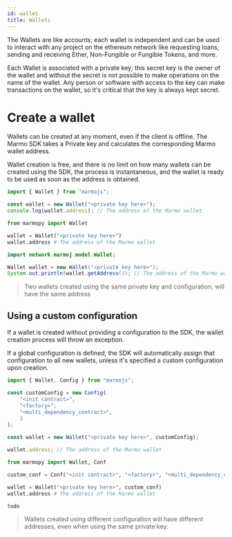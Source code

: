 ```yaml
---
id: wallet
title: Wallets
---
```


The Wallets are like accounts; each wallet is independent and can be used to interact with any project on the ethereum network like requesting loans, sending and receiving Ether, Non-Fungible or Fungible Tokens, and more.

Each Wallet is associated with a private key; this secret key is the owner of the wallet and without the secret is not possible to make operations on the name of the wallet. Any person or software with access to the key can make transactions on the wallet, so it's critical that the key is always kept secret.

# Create a wallet

Wallets can be created at any moment, even if the client is offline. The Marmo SDK takes a Private key and calculates the corresponding Marmo wallet address.

Wallet creation is free, and there is no limit on how many wallets can be created using the SDK, the process is instantaneous, and the wallet is ready to be used as soon as the address is obtained.

<!--DOCUSAURUS_CODE_TABS-->
<!--JavaScript-->
```js
import { Wallet } from "marmojs";

const wallet = new Wallet("<private key here>");
console.log(wallet.address); // The address of the Marmo wallet
```
<!--Python-->
```python
from marmopy import Wallet

wallet = Wallet("<private key here>")
wallet.address # The address of the Marmo wallet
```
<!--Java-->
```java
import network.marmoj.model.Wallet;

Wallet wallet = new Wallet("<private key here>");
System.out.println(wallet.getAddress()); // The address of the Marmo wallet
```
<!--END_DOCUSAURUS_CODE_TABS-->

> Two wallets created using the same private key and configuration, will have the same address

## Using a custom configuration

If a wallet is created without providing a configuration to the SDK, the wallet creation process will throw an exception.

If a global configuration is defined, the SDK will automatically assign that configuration to all new wallets, unless it's specified a custom configuration upon creation.

<!--DOCUSAURUS_CODE_TABS-->
<!--JavaScript-->
```js
import { Wallet, Config } from "marmojs";

const customConfig = new Config(
    "<init contract>",
    "<factory>",
    "<multi_dependency_contract>",
    3
);

const wallet = new Wallet("<private key here>", customConfig);

wallet.address; // The address of the Marmo wallet
```
<!--Python-->
```python
from marmopy import Wallet, Conf

custom_conf = Conf("<init contract>", "<factory>", "<multi_dependency_contract>", 3)

wallet = Wallet("<private key here>", custom_conf)
wallet.address # The address of the Marmo wallet
```
<!--Java-->
```java
todo
```
<!--END_DOCUSAURUS_CODE_TABS-->

> Wallets created using different configuration will have different addresses, even when using the same private key.
